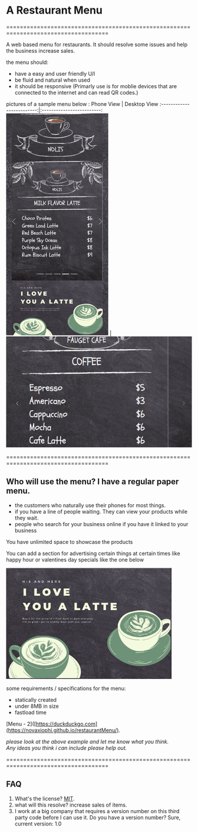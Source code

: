 # A Restaurant Menu
====================================================================================

A web based menu for restaurants.  It should resolve some issues and help the business increase sales.

the menu should:

- have a easy and user friendly U/I
- be fluid and natural when used
- it should be responsive (Primarly use is for moblie devices that are connected to the internet and can read QR codes.)

</hr>

pictures of a sample menu below :
Phone View             |  Desktop View
:-------------------------:|:-------------------------:
<img src="_menus.html.png" alt="view of menu" title="phone view" height="600"/>  |  <img src="desktop_menus.html.png" alt="view of menu 2" title="phone view" height="300"/>


====================================================================================
## Who will use the menu? I have a regular paper menu.

- the customers who naturally use their phones for most things.
- if you have a line of people waiting. They can view your products while they wait.
- people who search for your business online if you have it linked to your business

You have unlimited space to showcase the products 

You can add a section for advertising certain things at certain times like happy hour or valentines day specials like the one below

<img src="menuItems/adSectionanim.png" alt="view of menu 2" title="phone view" height="300"/>

<br>

some requirements / specifications for the menu:
- statically created
- under 8MB in size
- fastload time 

</hr>

[Menu - 2]([https://duckduckgo.com](https://novaxiophi.github.io/restaurantMenu/).



_please look at the above example and let me know what you think. <br> Any ideas you think i can include please help out._

====================================================================================
## FAQ

1. What's the license? 
    [MIT](http://en.wikipedia.org/wiki/MIT_License).
2. what will this resolve?
    increase sales of items.
3. I work at a big company that requires a version number on this third party code before I can use it. Do you have a version number?
    Sure, current version: 1.0

